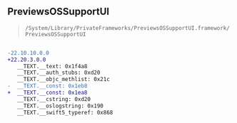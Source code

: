 ## PreviewsOSSupportUI

> `/System/Library/PrivateFrameworks/PreviewsOSSupportUI.framework/PreviewsOSSupportUI`

```diff

-22.10.10.0.0
+22.20.3.0.0
   __TEXT.__text: 0x1f4a8
   __TEXT.__auth_stubs: 0xd20
   __TEXT.__objc_methlist: 0x21c
-  __TEXT.__const: 0x1eb8
+  __TEXT.__const: 0x1ea8
   __TEXT.__cstring: 0xd20
   __TEXT.__oslogstring: 0x190
   __TEXT.__swift5_typeref: 0x868

```
